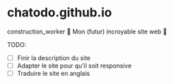 # chatodo.github.io
construction_worker :construction: Mon (futur) incroyable site web :construction:

TODO: 
- [ ] Finir la description du site
- [ ] Adapter le site pour qu'il soit responsive
- [ ] Traduire le site en anglais